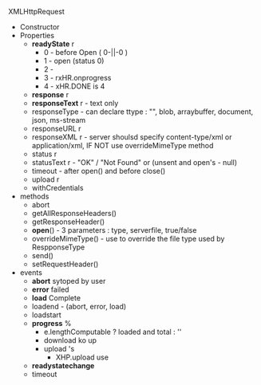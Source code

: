 XMLHttpRequest

- Constructor
- Properties
  - **readyState** r
    - 0 - before Open ( 0-||-0 )
    - 1 - open (status 0)
    - 2 - 
    - 3 - rxHR.onprogress
    - 4 - xHR.DONE is 4
  - **response** r
  - **responseText** r - text only
  - responseType - can declare ttype : "", blob, arraybuffer, document, json, ms-stream
  - responseURL r
  - responseXML r - server shoulsd specify content-type/xml or application/xml, IF NOT use overrideMimeType method
  - status r
  - statusText r - "OK" / "Not Found" or (unsent and open's - null)
  - timeout - after open() and before close() 
  - upload r
  - withCredentials
- methods
  - abort
  - getAllResponseHeaders()
  - getResponseHeader()
  - **open**() - 3 parameters : type, serverfile, true/false
  - overrideMimeType() - use to override the file type used by RespponseType
  - send()
  - setRequestHeader()
- events
  - **abort** sytoped by user
  - **error** failed
  - **load** Complete
  - loadend - (abort, error, load)
  - loadstart
  - **progress** % 
    - e.lengthComputable ? loaded and total : ''
    - download ko up
    - upload 's 
      - XHP.upload use
  - **readystatechange**
  - timeout
  
